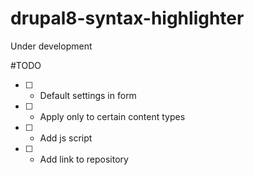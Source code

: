 # drupal8-syntax-highlighter
Under development

#TODO
 - [ ] - Default settings in form
 - [ ] - Apply only to certain content types
 - [ ] - Add js script
 - [ ] - Add link to repository